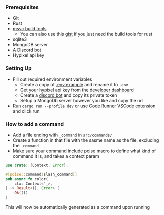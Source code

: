 ### Prerequisites
- Git
- Rust
- [msvc build tools](https://visualstudio.microsoft.com/downloads/?q=build+tools)
    - You can also use this [gist](https://gist.github.com/mmozeiko/7f3162ec2988e81e56d5c4e22cde9977) if you just need
      the build tools for rust
- sqlite3
- MongoDB server
- A Discord bot
- Hypixel api key

### Setting Up
- Fill out required environment variables
    - Create a copy of [.env.example](.env.example) and rename it to `.env`
    - Get your hypixel api key from the [developer dashboard](https://developer.hypixel.net/)
    - Create a [discord bot](https://discord.com/developers/applications) and copy its private token
    - Setup a MongoDb server however you like and copy the url
- Run `cargo run --profile dev` or use [Code Runner](https://marketplace.visualstudio.com/items?itemName=formulahendry.code-runner) VSCode extension and click run

### How to add a command
- Add a file ending with `_command` in `src/commands/`
- Create a function in that file with the sasme name as the file, excluding the `_command`
- Make sure your command include poise macro to define what kind of command it is, and takes a context param
```rust
use crate::{Context, Error};

#[poise::command(slash_command)]
pub async fn color(
	ctx: Context<'_>,
) -> Result<(), Error> {
    Ok(())
}
```
This will now be automatically generated as a command upon running